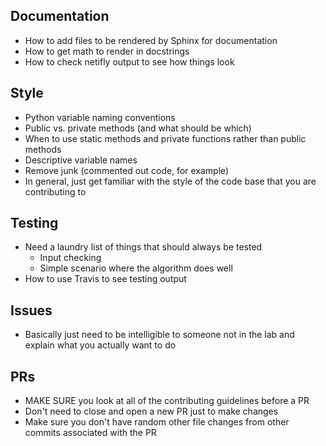 

## Documentation 
 - How to add files to be rendered by Sphinx for documentation 
 - How to get math to render in docstrings 
 - How to check netifly output to see how things look 

## Style
 - Python variable naming conventions 
 - Public vs. private methods (and what should be which) 
 - When to use static methods and private functions rather than public methods
 - Descriptive variable names 
 - Remove junk (commented out code, for example) 
 - In general, just get familiar with the style of the code base that you are contributing to
 
## Testing 
 - Need a laundry list of things that should always be tested 
    - Input checking 
    - Simple scenario where the algorithm does well 
 - How to use Travis to see testing output
    
## Issues 
 - Basically just need to be intelligible to someone not in the lab and explain what you actually want to do 

## PRs 
 - MAKE SURE you look at all of the contributing guidelines before a PR
 - Don't need to close and open a new PR just to make changes 
 - Make sure you don't have random other file changes from other commits associated with the PR 

